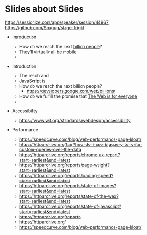 # Slides about Slides

https://sessionize.com/app/speaker/session/44967
https://github.com/Snugug/stage-fright

* Introduction
    * How do we reach the next [billion people](https://developers.google.com/web/billions/)?
    * They'll virtually all be mobile
    * 

* Introduction
    * The reach and 
    * JavaScript is 
    * How do we reach the next billion people?
        * https://developers.google.com/web/billions/
    * How do we fulfill the promise that [The Web is for everyone](https://twitter.com/timberners_lee/status/228960085672599552)
    * 
* Accessibility
    * https://www.w3.org/standards/webdesign/accessibility
* Performance
    * https://speedcurve.com/blog/web-performance-page-bloat/
    * https://httparchive.org/faq#how-do-i-use-bigquery-to-write-custom-queries-over-the-data
    * https://httparchive.org/reports/chrome-ux-report?start=earliest&end=latest
    * https://httparchive.org/reports/page-weight?start=earliest&end=latest
    * https://httparchive.org/reports/loading-speed?start=earliest&end=latest
    * https://httparchive.org/reports/state-of-images?start=earliest&end=latest
    * https://httparchive.org/reports/state-of-the-web?start=earliest&end=latest
    * https://httparchive.org/reports/state-of-javascript?start=earliest&end=latest
    * https://httparchive.org/reports
    * https://httparchive.org/
    * https://speedcurve.com/blog/web-performance-page-bloat/
